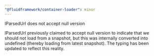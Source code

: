 ```yaml
---
"@fluidframework/container-loader": minor
---
```


IParsedUrl does not accept null version

IParsedUrl previously claimed to accept null version to indicate that we should not load from a snapshot, but this was internally converted into undefined (thereby loading from latest snapshot). The typing has been updated to reflect this reality.
